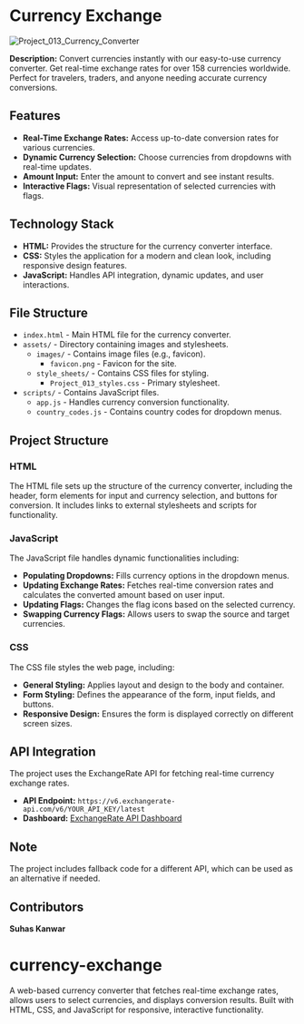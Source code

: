 # Currency Exchange

![Project_013_Currency_Converter](https://github.com/user-attachments/assets/8aa6805a-e55d-4549-9a22-8304a97cd234)

**Description:** Convert currencies instantly with our easy-to-use currency converter. Get real-time exchange rates for over 158 currencies worldwide. Perfect for travelers, traders, and anyone needing accurate currency conversions.

## Features

- **Real-Time Exchange Rates:** Access up-to-date conversion rates for various currencies.
- **Dynamic Currency Selection:** Choose currencies from dropdowns with real-time updates.
- **Amount Input:** Enter the amount to convert and see instant results.
- **Interactive Flags:** Visual representation of selected currencies with flags.

## Technology Stack

- **HTML:** Provides the structure for the currency converter interface.
- **CSS:** Styles the application for a modern and clean look, including responsive design features.
- **JavaScript:** Handles API integration, dynamic updates, and user interactions.

## File Structure

- `index.html` - Main HTML file for the currency converter.
- `assets/` - Directory containing images and stylesheets.
  - `images/` - Contains image files (e.g., favicon).
    - `favicon.png` - Favicon for the site.
  - `style_sheets/` - Contains CSS files for styling.
    - `Project_013_styles.css` - Primary stylesheet.
- `scripts/` - Contains JavaScript files.
  - `app.js` - Handles currency conversion functionality.
  - `country_codes.js` - Contains country codes for dropdown menus.

## Project Structure

### HTML

The HTML file sets up the structure of the currency converter, including the header, form elements for input and currency selection, and buttons for conversion. It includes links to external stylesheets and scripts for functionality.

### JavaScript

The JavaScript file handles dynamic functionalities including:
- **Populating Dropdowns:** Fills currency options in the dropdown menus.
- **Updating Exchange Rates:** Fetches real-time conversion rates and calculates the converted amount based on user input.
- **Updating Flags:** Changes the flag icons based on the selected currency.
- **Swapping Currency Flags:** Allows users to swap the source and target currencies.

### CSS

The CSS file styles the web page, including:
- **General Styling:** Applies layout and design to the body and container.
- **Form Styling:** Defines the appearance of the form, input fields, and buttons.
- **Responsive Design:** Ensures the form is displayed correctly on different screen sizes.

## API Integration

The project uses the ExchangeRate API for fetching real-time currency exchange rates.

- **API Endpoint:** `https://v6.exchangerate-api.com/v6/YOUR_API_KEY/latest`
- **Dashboard:** [ExchangeRate API Dashboard](https://app.exchangerate-api.com/dashboard/confirmed)

## Note

The project includes fallback code for a different API, which can be used as an alternative if needed.

## Contributors
**Suhas Kanwar**
# currency-exchange
A web-based currency converter that fetches real-time exchange rates, allows users to select currencies, and displays conversion results. Built with HTML, CSS, and JavaScript for responsive, interactive functionality.
